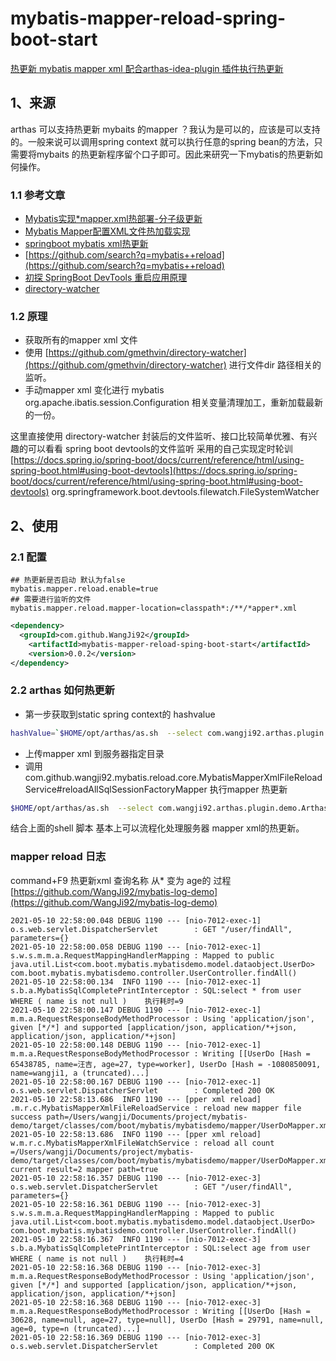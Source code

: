 # mybatis-mapper-reload-spring-boot-start

[热更新 mybatis mapper xml 配合arthas-idea-plugin 插件执行热更新](https://www.yuque.com/wangji-yunque/ikhsmq/ctgcbg)


## 1、来源
arthas 可以支持热更新 mybaits 的mapper ？我认为是可以的，应该是可以支持的。一般来说可以调用spring context 就可以执行任意的spring bean的方法，只需要将mybaits 的热更新程序留个口子即可。因此来研究一下mybatis的热更新如何操作。

### 1.1 参考文章 

- [Mybatis实现*mapper.xml热部署-分子级更新](https://blog.csdn.net/chao_1990/article/details/85116284)
- [Mybatis Mapper配置XML文件热加载实现](https://www.dazhuanlan.com/2019/10/23/5daf59ef6251d/)
- [springboot mybatis xml热更新](https://blog.csdn.net/jht385/article/details/104037222)
- [https://github.com/search?q=mybatis++reload](https://github.com/search?q=mybatis++reload)
- [初探 SpringBoot DevTools 重启应用原理](https://blog.csdn.net/u013076044/article/details/90340899)
- [directory-watcher](https://github.com/gmethvin/directory-watcher)
### 1.2  原理

- 获取所有的mapper xml 文件
- 使用 [https://github.com/gmethvin/directory-watcher](https://github.com/gmethvin/directory-watcher) 进行文件dir 路径相关的监听。
- 手动mapper xml 变化进行 mybatis org.apache.ibatis.session.Configuration 相关变量清理加工，重新加载最新的一份。

这里直接使用 directory-watcher 封装后的文件监听、接口比较简单优雅、有兴趣的可以看看 spring boot devtools的文件监听 采用的自己实现定时轮训 [https://docs.spring.io/spring-boot/docs/current/reference/html/using-spring-boot.html#using-boot-devtools](https://docs.spring.io/spring-boot/docs/current/reference/html/using-spring-boot.html#using-boot-devtools)
org.springframework.boot.devtools.filewatch.FileSystemWatcher 
## 2、使用
### 2.1 配置
```
## 热更新是否启动 默认为false 
mybatis.mapper.reload.enable=true
## 需要进行监听的文件
mybatis.mapper.reload.mapper-location=classpath*:/**/*apper*.xml
```
```xml
<dependency>
  <groupId>com.github.WangJi92</groupId>
    <artifactId>mybatis-mapper-reload-sping-boot-start</artifactId>
    <version>0.0.2</version>
</dependency>
```
### 2.2 arthas 如何热更新

- 第一步获取到static spring context的 hashvalue
```bash
hashValue=`$HOME/opt/arthas/as.sh  --select com.wangji92.arthas.plugin.demo.ArthasPluginDemoApplication -c 'sc -d com.wangji92.arthas.plugin.demo.common.ApplicationContextProvider' | awk '/classLoaderHash/{print $2;}' | head -1
```

- 上传mapper xml 到服务器指定目录
- 调用 com.github.wangji92.mybatis.reload.core.MybatisMapperXmlFileReloadService#reloadAllSqlSessionFactoryMapper 执行mapper 热更新
```bash
$HOME/opt/arthas/as.sh  --select com.wangji92.arthas.plugin.demo.ArthasPluginDemoApplication -c "#springContext=@com.wangji92.arthas.plugin.demo.common.ApplicationContextProvider@context,#springContext.getBean("mybatisMapperXmlFileReloadService").reloadAllSqlSessionFactoryMapper("/root/xxxmapper.xml")' -c $hashValue " | tee text.txt
```
结合上面的shell 脚本 基本上可以流程化处理服务器 mapper xml的热更新。


### mapper reload 日志
command+F9 热更新xml 查询名称 从* 变为 age的 过程
[https://github.com/WangJi92/mybatis-log-demo](https://github.com/WangJi92/mybatis-log-demo)

```
2021-05-10 22:58:00.048 DEBUG 1190 --- [nio-7012-exec-1] o.s.web.servlet.DispatcherServlet        : GET "/user/findAll", parameters={}
2021-05-10 22:58:00.058 DEBUG 1190 --- [nio-7012-exec-1] s.w.s.m.m.a.RequestMappingHandlerMapping : Mapped to public java.util.List<com.boot.mybatis.mybatisdemo.model.dataobject.UserDo> com.boot.mybatis.mybatisdemo.controller.UserController.findAll()
2021-05-10 22:58:00.134  INFO 1190 --- [nio-7012-exec-1] s.b.a.MybatisSqlCompletePrintInterceptor : SQL:select * from user WHERE ( name is not null )    执行耗时=9
2021-05-10 22:58:00.147 DEBUG 1190 --- [nio-7012-exec-1] m.m.a.RequestResponseBodyMethodProcessor : Using 'application/json', given [*/*] and supported [application/json, application/*+json, application/json, application/*+json]
2021-05-10 22:58:00.148 DEBUG 1190 --- [nio-7012-exec-1] m.m.a.RequestResponseBodyMethodProcessor : Writing [[UserDo [Hash = 65438785, name=汪吉, age=27, type=worker], UserDo [Hash = -1080850091, name=wangji1, a (truncated)...]
2021-05-10 22:58:00.167 DEBUG 1190 --- [nio-7012-exec-1] o.s.web.servlet.DispatcherServlet        : Completed 200 OK
2021-05-10 22:58:13.686  INFO 1190 --- [pper xml reload] .m.r.c.MybatisMapperXmlFileReloadService : reload new mapper file success path=/Users/wangji/Documents/project/mybatis-demo/target/classes/com/boot/mybatis/mybatisdemo/mapper/UserDoMapper.xml
2021-05-10 22:58:13.686  INFO 1190 --- [pper xml reload] w.m.r.c.MybatisMapperXmlFileWatchService : reload all count =/Users/wangji/Documents/project/mybatis-demo/target/classes/com/boot/mybatis/mybatisdemo/mapper/UserDoMapper.xml current result=2 mapper path=true 
2021-05-10 22:58:16.357 DEBUG 1190 --- [nio-7012-exec-3] o.s.web.servlet.DispatcherServlet        : GET "/user/findAll", parameters={}
2021-05-10 22:58:16.361 DEBUG 1190 --- [nio-7012-exec-3] s.w.s.m.m.a.RequestMappingHandlerMapping : Mapped to public java.util.List<com.boot.mybatis.mybatisdemo.model.dataobject.UserDo> com.boot.mybatis.mybatisdemo.controller.UserController.findAll()
2021-05-10 22:58:16.367  INFO 1190 --- [nio-7012-exec-3] s.b.a.MybatisSqlCompletePrintInterceptor : SQL:select age from user WHERE ( name is not null )    执行耗时=4
2021-05-10 22:58:16.368 DEBUG 1190 --- [nio-7012-exec-3] m.m.a.RequestResponseBodyMethodProcessor : Using 'application/json', given [*/*] and supported [application/json, application/*+json, application/json, application/*+json]
2021-05-10 22:58:16.368 DEBUG 1190 --- [nio-7012-exec-3] m.m.a.RequestResponseBodyMethodProcessor : Writing [[UserDo [Hash = 30628, name=null, age=27, type=null], UserDo [Hash = 29791, name=null, age=0, type=n (truncated)...]
2021-05-10 22:58:16.369 DEBUG 1190 --- [nio-7012-exec-3] o.s.web.servlet.DispatcherServlet        : Completed 200 OK

```
